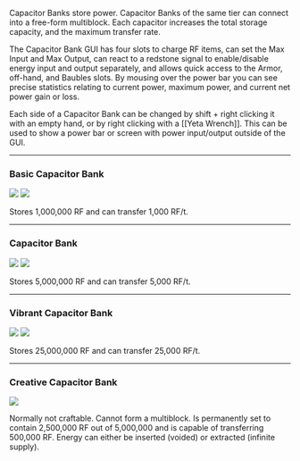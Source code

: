 Capacitor Banks store power.  Capacitor Banks of the same tier can connect into a free-form multiblock.  Each capacitor increases the total storage capacity, and the maximum transfer rate.

The Capacitor Bank GUI has four slots to charge RF items, can set the Max Input and Max Output, can react to a redstone signal to enable/disable energy input and output separately, and allows quick access to the Armor, off-hand, and Baubles slots.  By mousing over the power bar you can see precise statistics relating to current power, maximum power, and current net power gain or loss.

Each side of a Capacitor Bank can be changed by shift + right clicking it with an empty hand, or by right clicking with a [[Yeta Wrench]].  This can be used to show a power bar or screen with power input/output outside of the GUI.

***
### Basic Capacitor Bank

![](http://loenwind.info/eio/Basic_Capacitor_Bank.png) ![](http://loenwind.info/eio/Basic_Capacitor_Bank_2.png)

Stores 1,000,000 RF and can transfer 1,000 RF/t.

***

### Capacitor Bank

![](http://loenwind.info/eio/Capacitor_Bank.png) ![](http://loenwind.info/eio/Capacitor_Bank_2.png)

Stores 5,000,000 RF and can transfer 5,000 RF/t.

***

### Vibrant Capacitor Bank

![](http://loenwind.info/eio/Vibrant_Capacitor_Bank.png) ![](http://loenwind.info/eio/Vibrant_Capacitor_Bank_2.png)

Stores 25,000,000 RF and can transfer 25,000 RF/t.

***

### Creative Capacitor Bank

![](http://loenwind.info/eio/Creative_Capacitor_Bank.png)

Normally not craftable.  Cannot form a multiblock.  Is permanently set to contain 2,500,000 RF out of 5,000,000 and is capable of transferring 500,000 RF.  Energy can either be inserted (voided) or extracted (infinite supply).